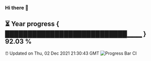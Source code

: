 ### Hi there 👋
⏳ Year progress { ███████████████████████████▁▁▁ } 92.03 %
---
⏰ Updated on Thu, 02 Dec 2021 21:30:43 GMT
![Progress Bar CI](https://github.com/liununu/liununu/workflows/Progress%20Bar%20CI/badge.svg)
